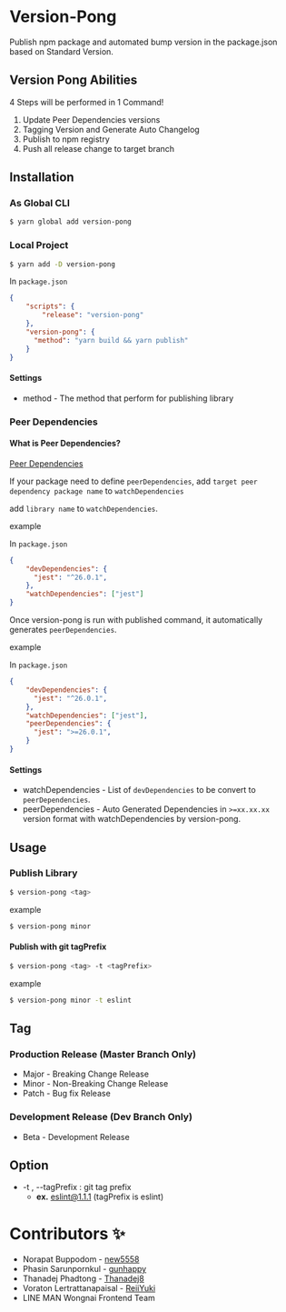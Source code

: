 # Version-Pong

Publish npm package and automated bump version in the package.json based on Standard Version.

## Version Pong Abilities

4 Steps will be performed in 1 Command!

1. Update Peer Dependencies versions
2. Tagging Version and Generate Auto Changelog
3. Publish to npm registry
4. Push all release change to target branch

## Installation

### As Global CLI

```bash
$ yarn global add version-pong
```

### Local Project

```bash
$ yarn add -D version-pong
```

In `package.json`

```json
{
    "scripts": {
        "release": "version-pong"
    },
    "version-pong": {
      "method": "yarn build && yarn publish"
    }
}
```

#### Settings

* method - The method that perform for publishing library

### Peer Dependencies 

#### What is Peer Dependencies?

[Peer Dependencies](https://nodejs.org/es/blog/npm/peer-dependencies/)

If your package need to define `peerDependencies`, add `target peer dependency package name` to `watchDependencies`

add `library name` to `watchDependencies`.

example

In `package.json`

```json
{
    "devDependencies": {
      "jest": "^26.0.1",
    },
    "watchDependencies": ["jest"]
}
```

Once version-pong is run with published command, it automatically generates `peerDependencies`.

example

In `package.json`

```json
{
    "devDependencies": {
      "jest": "^26.0.1",
    },
    "watchDependencies": ["jest"],
    "peerDependencies": {
      "jest": ">=26.0.1",
    }
}
```

#### Settings

* watchDependencies - List of `devDependencies` to be convert to `peerDependencies`.
* peerDependencies -  Auto Generated Dependencies in `>=xx.xx.xx` version format with watchDependencies by version-pong.

## Usage

### Publish Library

```bash
$ version-pong <tag>
```

example

```bash
$ version-pong minor
```

#### Publish with git tagPrefix

```bash
$ version-pong <tag> -t <tagPrefix>
```

example

```bash
$ version-pong minor -t eslint
```

## Tag

### Production Release (Master Branch Only)

* Major - Breaking Change Release
* Minor - Non-Breaking Change Release
* Patch - Bug fix Release

### Development Release (Dev Branch Only)

* Beta - Development Release

## Option

- -t , --tagPrefix : git tag prefix
  - **ex.** eslint@1.1.1 (tagPrefix is eslint)


# Contributors ✨

* Norapat Buppodom - [new5558](https://github.com/new5558)
* Phasin Sarunpornkul - [gunhappy](https://github.com/gunhappy)
* Thanadej Phadtong - [Thanadej8](https://github.com/Thanadej8)
* Voraton Lertrattanapaisal - [ReiiYuki](https://github.com/ReiiYuki)
* LINE MAN Wongnai Frontend Team
